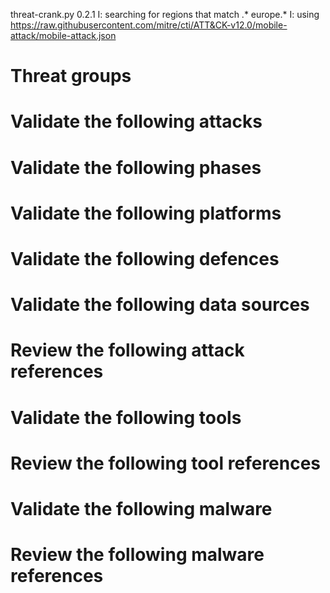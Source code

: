 threat-crank.py 0.2.1
I: searching for regions that match .* europe.*
I: using https://raw.githubusercontent.com/mitre/cti/ATT&CK-v12.0/mobile-attack/mobile-attack.json
# Threat groups


# Validate the following attacks


# Validate the following phases


# Validate the following platforms


# Validate the following defences


# Validate the following data sources


# Review the following attack references


# Validate the following tools


# Review the following tool references


# Validate the following malware


# Review the following malware references


